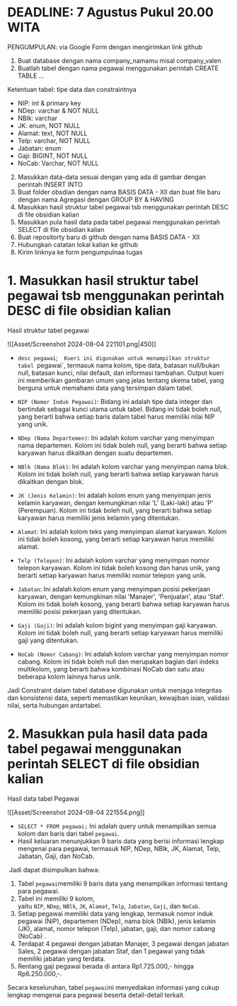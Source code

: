 # DEADLINE: 7 Agustus Pukul 20.00 WITA
PENGUMPULAN: via Google Form dengan mengirimkan link github

1. Buat database dengan nama company_namamu misal company_valen
2. Buatlah tabel dengan nama pegawai menggunakan perintah CREATE TABLE ...

Ketentuan tabel: tipe data dan constraintnya
- NIP: int & primary key
- NDep: varchar & NOT NULL
- NBlk: varchar
- JK: enum, NOT NULL
- Alamat: text, NOT NULL
- Telp: varchar, NOT NULL
- Jabatan: enum
- Gaji: BIGINT, NOT NULL
- NoCab: Varchar, NOT NULL

2. Masukkan data-data sesuai dengan yang ada di gambar dengan perintah INSERT INTO
3. Buat folder obsdian dengan nama BASIS DATA - XII dan buat file baru dengan nama Agregasi dengan GROUP BY & HAVING
4. Masukkan hasil struktur tabel pegawai tsb menggunakan perintah DESC di file obsidian kalian
5. Masukkan pula hasil data pada tabel pegawai menggunakan perintah SELECT di file obsidian kalian
6. Buat repositorty baru di github dengan nama BASIS DATA - XII
7. Hubungkan catatan lokal kalian ke github
8. Kirim linknya ke form pengumpulnaa tugas

# 1. Masukkan hasil struktur tabel pegawai tsb menggunakan perintah DESC di file obsidian kalian

Hasil struktur tabel pegawai

![[Asset/Screenshot 2024-08-04 221101.png|450]]

- `desc pegawai`;` 
Kueri ini digunakan untuk menampilkan struktur tabel `pegawai`, termasuk nama kolom, tipe data, batasan null/bukan null, batasan kunci, nilai default, dan informasi tambahan. Output kueri ini memberikan gambaran umum yang jelas tentang skema tabel, yang berguna untuk memahami data yang tersimpan dalam tabel.

- `NIP (Nomor Induk Pegawai)`: Bidang ini adalah tipe data integer dan bertindak sebagai kunci utama untuk tabel. Bidang ini tidak boleh null, yang berarti bahwa setiap baris dalam tabel harus memiliki nilai NIP yang unik.
- `NDep (Nama Departemen)`: Ini adalah kolom varchar yang menyimpan nama departemen. Kolom ini tidak boleh null, yang berarti bahwa setiap karyawan harus dikaitkan dengan suatu departemen.
- `NBlk (Nama Blok)`: Ini adalah kolom varchar yang menyimpan nama blok. Kolom ini tidak boleh null, yang berarti bahwa setiap karyawan harus dikaitkan dengan blok.
- `JK (Jenis Kelamin)`: Ini adalah kolom enum yang menyimpan jenis kelamin karyawan, dengan kemungkinan nilai 'L' (Laki-laki) atau 'P' (Perempuan). Kolom ini tidak boleh null, yang berarti bahwa setiap karyawan harus memiliki jenis kelamin yang ditentukan.
- `Alamat`: Ini adalah kolom teks yang menyimpan alamat karyawan. Kolom ini tidak boleh kosong, yang berarti setiap karyawan harus memiliki alamat.
- `Telp (Telepon)`: Ini adalah kolom varchar yang menyimpan nomor telepon karyawan. Kolom ini tidak boleh kosong dan harus unik, yang berarti setiap karyawan harus memiliki nomor telepon yang unik.
- `Jabatan`: Ini adalah kolom enum yang menyimpan posisi pekerjaan karyawan, dengan kemungkinan nilai 'Manajer', 'Penjualan', atau 'Staf'. Kolom ini tidak boleh kosong, yang berarti bahwa setiap karyawan harus memiliki posisi pekerjaan yang ditentukan.
- `Gaji (Gaji)`: Ini adalah kolom bigint yang menyimpan gaji karyawan. Kolom ini tidak boleh null, yang berarti setiap karyawan harus memiliki gaji yang ditentukan.
- `NoCab (Nomor Cabang)`: Ini adalah kolom varchar yang menyimpan nomor cabang. Kolom ini tidak boleh null dan merupakan bagian dari indeks multikolom, yang berarti bahwa kombinasi NoCab dan satu atau beberapa kolom lainnya harus unik.

Jadi Constraint dalam tabel database digunakan untuk menjaga integritas dan konsistensi data, seperti memastikan keunikan, kewajiban isian, validasi nilai, serta hubungan antartabel.


# 2. Masukkan pula hasil data pada tabel pegawai menggunakan perintah SELECT di file obsidian kalian

Hasil data tabel Pegawai

![[Asset/Screenshot 2024-08-04 221554.png]]

- `SELECT * FROM pegawai;` Ini adalah query untuk menampilkan semua kolom dan baris dari tabel `pegawai`.
- Hasil keluaran menunjukkan 9 baris data yang berisi informasi lengkap mengenai para pegawai, termasuk NIP, NDep, NBlk, JK, Alamat, Telp, Jabatan, Gaji, dan NoCab.

 Jadi dapat disimpulkan bahwa:

1. Tabel `pegawai`memiliki 9 baris data yang menampilkan informasi tentang para pegawai.
2. Tabel ini memiliki 9 kolom, yaitu `NIP`, `NDep`, `NBlk`, `JK`, `Alamat`, `Telp`, `Jabatan`, `Gaji`, dan `NoCab`.
3. Setiap pegawai memiliki data yang lengkap, termasuk nomor induk pegawai (NIP), departemen (NDep), nama blok (NBlk), jenis kelamin (JK), alamat, nomor telepon (Telp), jabatan, gaji, dan nomor cabang (NoCab) .
4. Terdapat 4 pegawai dengan jabatan Manajer, 3 pegawai dengan jabatan Sales, 2 pegawai dengan jabatan Staf, dan 1 pegawai yang tidak memiliki jabatan yang terdata.
5. Rentang gaji pegawai berada di antara Rp1.725.000,- hingga Rp6.250.000,-.

Secara keseluruhan, tabel `pegawai`ini menyediakan informasi yang cukup lengkap mengenai para pegawai beserta detail-detail terkait.